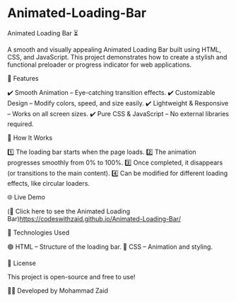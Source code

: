 # Animated-Loading-Bar
Animated Loading Bar ⏳

A smooth and visually appealing Animated Loading Bar built using HTML, CSS, and JavaScript. This project demonstrates how to create a stylish and functional preloader or progress indicator for web applications.


🔹 Features

✔️ Smooth Animation – Eye-catching transition effects.
✔️ Customizable Design – Modify colors, speed, and size easily.
✔️ Lightweight & Responsive – Works on all screen sizes.
✔️ Pure CSS & JavaScript – No external libraries required.



🚀 How It Works

1️⃣ The loading bar starts when the page loads.
2️⃣ The animation progresses smoothly from 0% to 100%.
3️⃣ Once completed, it disappears (or transitions to the main content).
4️⃣ Can be modified for different loading effects, like circular loaders.


🌐 Live Demo

(🔗 Click here to see the Animated Loading Bar)https://codeswithzaid.github.io/Animated-Loading-Bar/


📌 Technologies Used

🟢 HTML – Structure of the loading bar.
🔵 CSS – Animation and styling.


📄 License

This project is open-source and free to use!

👨‍💻 Developed by Mohammad Zaid
